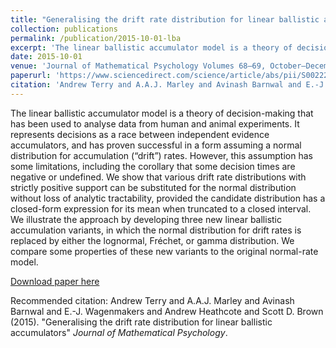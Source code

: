 ```yaml
---
title: "Generalising the drift rate distribution for linear ballistic accumulators"
collection: publications
permalink: /publication/2015-10-01-lba
excerpt: 'The linear ballistic accumulator model is a theory of decision-making that has been used to analyse data from human and animal experiments.'
date: 2015-10-01
venue: 'Journal of Mathematical Psychology Volumes 68–69, October–December 2015, Pages 49-58'
paperurl: 'https://www.sciencedirect.com/science/article/abs/pii/S0022249615000577'
citation: 'Andrew Terry and A.A.J. Marley and Avinash Barnwal and E.-J. Wagenmakers and Andrew Heathcote and Scott D. Brown (2015). &quot;Generalising the drift rate distribution for linear ballistic accumulators.&quot; <i>Journal of Mathematical Psychology </i>.'
---
```

The linear ballistic accumulator model is a theory of decision-making that has been used to analyse data from human and animal experiments. It represents decisions as a race between independent evidence accumulators, and has proven successful in a form assuming a normal distribution for accumulation (“drift”) rates. However, this assumption has some limitations, including the corollary that some decision times are negative or undefined. We show that various drift rate distributions with strictly positive support can be substituted for the normal distribution without loss of analytic tractability, provided the candidate distribution has a closed-form expression for its mean when truncated to a closed interval. We illustrate the approach by developing three new linear ballistic accumulation variants, in which the normal distribution for drift rates is replaced by either the lognormal, Fréchet, or gamma distribution. We compare some properties of these new variants to the original normal-rate model.

[Download paper here](https://www.sciencedirect.com/science/article/abs/pii/S0022249615000577)

Recommended citation: Andrew Terry and A.A.J. Marley and Avinash Barnwal and E.-J. Wagenmakers and Andrew Heathcote and Scott D. Brown (2015). "Generalising the drift rate distribution for linear ballistic accumulators" <i>Journal of Mathematical Psychology</i>.
